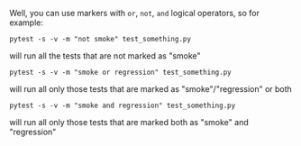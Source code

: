 Well, you can use markers with `or`, `not`, `and` logical operators, so for example:

```shell
pytest -s -v -m "not smoke" test_something.py
```

will run all the tests that are not marked as "smoke"

```shell
pytest -s -v -m "smoke or regression" test_something.py
```

will run all only those tests that are marked as "smoke"/"regression" or both

```shell
pytest -s -v -m "smoke and regression" test_something.py
```

will run all only those tests that are marked both as "smoke" and "regression"